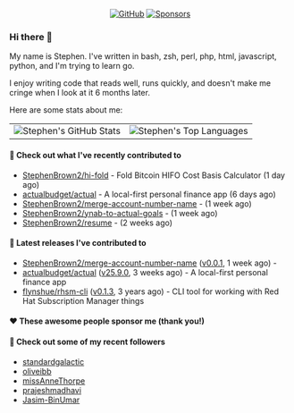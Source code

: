 <p align="center">
    <a href="https://github.com/StephenBrown2"><img src="https://img.shields.io/github/followers/StephenBrown2.svg?label=GitHub&style=social" alt="GitHub"></a>
    <a href="https://github.com/sponsors/StephenBrown2"><img src="https://img.shields.io/badge/Sponsors--_.svg?style=social&logo=github&logoColor=EA4AAA" alt="Sponsors"></a>
</p>

### Hi there 👋

My name is Stephen. I've written in bash, zsh, perl, php, html, javascript, python, and I'm trying to learn go.

I enjoy writing code that reads well, runs quickly, and doesn't make me cringe when I look at it 6 months later.

Here are some stats about me:

|     |     |
| --- | --- |
| ![Stephen's GitHub Stats](https://github-readme-stats.vercel.app/api?username=StephenBrown2&show_icons=true&count_private=true) | ![Stephen's Top Languages](https://github-readme-stats.vercel.app/api/top-langs/?username=StephenBrown2&layout=compact) |

#### 👷 Check out what I've recently contributed to

- [StephenBrown2/hi-fold](https://github.com/StephenBrown2/hi-fold) - Fold Bitcoin HIFO Cost Basis Calculator (1 day ago)
- [actualbudget/actual](https://github.com/actualbudget/actual) - A local-first personal finance app (6 days ago)
- [StephenBrown2/merge-account-number-name](https://github.com/StephenBrown2/merge-account-number-name) -  (1 week ago)
- [StephenBrown2/ynab-to-actual-goals](https://github.com/StephenBrown2/ynab-to-actual-goals) -  (1 week ago)
- [StephenBrown2/resume](https://github.com/StephenBrown2/resume) -  (2 weeks ago)



#### 🔭 Latest releases I've contributed to

- [StephenBrown2/merge-account-number-name](https://github.com/StephenBrown2/merge-account-number-name) ([v0.0.1](https://github.com/StephenBrown2/merge-account-number-name/releases/tag/v0.0.1), 1 week ago) - 
- [actualbudget/actual](https://github.com/actualbudget/actual) ([v25.9.0](https://github.com/actualbudget/actual/releases/tag/v25.9.0), 3 weeks ago) - A local-first personal finance app
- [flynshue/rhsm-cli](https://github.com/flynshue/rhsm-cli) ([v0.1.3](https://github.com/flynshue/rhsm-cli/releases/tag/v0.1.3), 3 years ago) - CLI tool for working with Red Hat Subscription Manager things

#### ❤️ These awesome people sponsor me (thank you!)


#### 👯 Check out some of my recent followers

- [standardgalactic](https://github.com/standardgalactic)
- [oliveibb](https://github.com/oliveibb)
- [missAnneThorpe](https://github.com/missAnneThorpe)
- [prajeshmadhavi](https://github.com/prajeshmadhavi)
- [Jasim-BinUmar](https://github.com/Jasim-BinUmar)



